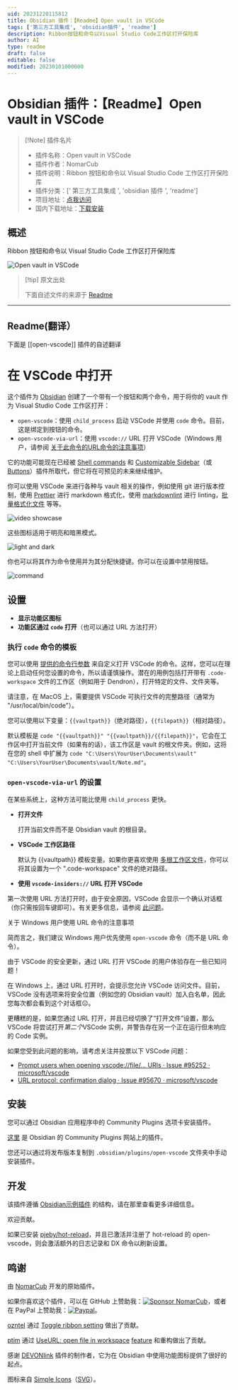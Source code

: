 ```yaml
---
uid: 20231220115812
title: Obsidian 插件：【Readme】Open vault in VSCode
tags: ['第三方工具集成', 'obsidian插件', 'readme']
description: Ribbon按钮和命令以Visual Studio Code工作区打开保险库
author: AI
type: readme
draft: false
editable: false
modified: 20230101000000
---
```


# Obsidian 插件：【Readme】Open vault in VSCode

> [!Note] 插件名片
> - 插件名称：Open vault in VSCode
> - 插件作者：NomarCub
> - 插件说明：Ribbon 按钮和命令以 Visual Studio Code 工作区打开保险库
> - 插件分类：[' 第三方工具集成 ', 'obsidian 插件 ', 'readme']
> - 项目地址：[点我访问](https://github.com/NomarCub/obsidian-open-vscode)
> - 国内下载地址：[下载安装](https://pkmer.cn/products/plugin/pluginMarket/?open-vscode)

## 概述

Ribbon 按钮和命令以 Visual Studio Code 工作区打开保险库

![Open vault in VSCode](https://cdn.pkmer.cn/covers/open-vscode.gif)

> [!tip] 原文出处
>
>下面自述文件的来源于 [Readme](https://ghproxy.net/https://raw.githubusercontent.com/NomarCub/obsidian-open-vscode/master/README.md)

---

## Readme(翻译）

下面是 [[open-vscode]] 插件的自述翻译

# 在 VSCode 中打开

这个插件为 [Obsidian](https://obsidian.md/) 创建了一个带有一个按钮和两个命令，用于将你的 vault 作为 Visual Studio Code 工作区打开：

- `open-vscode`：使用 `child_process` 启动 VSCode 并使用 `code` 命令。目前，这是绑定到按钮的命令。
- `open-vscode-via-url`：使用 `vscode://` URL 打开 VSCode（Windows 用户，请参阅 [关于此命令的URL命令的注意事项](#caveats-regarding-the-url-command-for-windows-users)）

它的功能可能现在已经被 [Shell commands](https://github.com/Taitava/obsidian-shellcommands) 和 [Customizable Sidebar](https://github.com/phibr0/obsidian-customizable-sidebar)（或 [Buttons](https://github.com/shabegom/buttons)）插件所取代，但它将在可预见的未来继续维护。

你可以使用 VSCode 来进行各种与 vault 相关的操作，例如使用 git 进行版本控制，使用 [Prettier](https://marketplace.visualstudio.com/items?itemName=esbenp.prettier-vscode) 进行 markdown 格式化，使用 [markdownlint](https://marketplace.visualstudio.com/items?itemName=DavidAnson.vscode-markdownlint) 进行 linting，[批量格式化文件](https://marketplace.visualstudio.com/items?itemName=jbockle.jbockle-format-files) 等等。

![video showcase](https://cdn.pkmer.cn/covers/open-vscode_1_0.gif)

这些图标适用于明亮和暗黑模式。

![light and dark](https://cdn.pkmer.cn/covers/open-vscode_1_1.gif)

你也可以将其作为命令使用并为其分配快捷键。你可以在设置中禁用按钮。

![command](https://cdn.pkmer.cn/covers/open-vscode_1_2.png!pkmer)

## 设置

- **显示功能区图标**
- **功能区通过 `code` 打开**（也可以通过 URL 方法打开）

### 执行 `code` 命令的模板

您可以使用 [提供的命令行参数](https://code.visualstudio.com/docs/editor/command-line) 来自定义打开 VSCode 的命令。这样，您可以在理论上启动任何您设置的命令，所以请谨慎操作。潜在的用例包括打开带有 `.code-workspace` 文件的工作区（例如用于 Dendron），打开特定的文件、文件夹等。

请注意，在 MacOS 上，需要提供 VSCode 可执行文件的完整路径（通常为 "/usr/local/bin/code"）。

您可以使用以下变量：`{{vaultpath}}`（绝对路径），`{{filepath}}`（相对路径）。

默认模板是 `code "{{vaultpath}}" "{{vaultpath}}/{{filepath}}"`，它会在工作区中打开当前文件（如果有的话），该工作区是 vault 的根文件夹。例如，这将在您的 shell 中扩展为 `code "C:\Users\YourUser\Documents\vault" "C:\Users\YourUser\Documents\vault/Note.md"`。

### `open-vscode-via-url` 的设置

在某些系统上，这种方法可能比使用 `child_process` 更快。

- **打开文件**

  打开当前文件而不是 Obsidian vault 的根目录。

- **VSCode 工作区路径**

  默认为 {{vaultpath}} 模板变量。如果你更喜欢使用 [多根工作区文件](https://code.visualstudio.com/docs/editor/workspaces#_multiroot-workspaces)，你可以将其设置为一个 ".code-workspace" 文件的绝对路径。

- **使用 `vscode-insiders://` URL 打开 VSCode**

第一次使用 URL 方法打开时，由于安全原因，VSCode 会显示一个确认对话框（你只需按回车键即可）。有关更多信息，请参阅 [此问题](https://github.com/microsoft/vscode/issues/95670)。

关于 Windows 用户使用 URL 命令的注意事项

简而言之，我们建议 Windows 用户优先使用 `open-vscode` 命令（而不是 URL 命令）。

由于 VSCode 的安全更新，通过 URL 打开 VSCode 的用户体验存在一些已知问题！

在 Windows 上，通过 URL 打开时，会提示您允许 VSCode 访问文件。目前，VSCode 没有选项来将安全位置（例如您的 Obsidian vault）加入白名单，因此您每次都会看到这个对话框☹️。

更糟糕的是，如果您通过 URL 打开，并且已经切换了“打开文件”设置，那么 VSCode 将尝试打开*第二个*VSCode 实例，并警告存在另一个正在运行但未响应的 Code 实例。

如果您受到此问题的影响，请考虑关注并投票以下 VSCode 问题：

- [Prompt users when opening vscode://file/... URIs · Issue #95252 · microsoft/vscode](https://github.com/microsoft/vscode/issues/95252)
- [URL protocol: confirmation dialog · Issue #95670 · microsoft/vscode](https://github.com/microsoft/vscode/issues/95670)

## 安装

您可以通过 Obsidian 应用程序中的 Community Plugins 选项卡安装插件。

[这里](https://obsidian.md/plugins?id=copy-url-in-preview) 是 Obsidian 的 Community Plugins 网站上的插件。

您还可以通过将发布版本复制到 `.obsidian/plugins/open-vscode` 文件夹中手动安装插件。

## 开发

该插件遵循 [Obsidian示例插件](https://github.com/obsidianmd/obsidian-sample-plugin) 的结构，请在那里查看更多详细信息。

欢迎贡献。

如果已安装 [pjeby/hot-reload](https://github.com/pjeby/hot-reload)，并且已激活并注册了 hot-reload 的 open-vscode，则会激活额外的日志记录和 DX 命令以刷新设置。

## 鸣谢

由 [NomarCub](https://github.com/NomarCub) 开发的原始插件。

如果你喜欢这个插件，可以在 GitHub 上赞助我：[![Sponsor NomarCub](https://img.shields.io/static/v1?label=Sponsor%20NomarCub&message=%E2%9D%A4&logo=GitHub&color=%23fe8e86)](https://github.com/sponsors/NomarCub)，或者在 PayPal 上赞助我：[![Paypal](https://img.shields.io/badge/paypal-nomarcub-yellow?style=social&logo=paypal)](https://paypal.me/nomarcub)。

[ozntel](https://github.com/ozntel) 通过 [Toggle ribbon setting](https://github.com/NomarCub/obsidian-open-vscode/pull/1) 做出了贡献。

[ptim](https://github.com/ptim) 通过 [UseURL: open file in workspace](https://github.com/NomarCub/obsidian-open-vscode/pull/5) [feature](https://github.com/NomarCub/obsidian-open-vscode/pull/7) 和重构做出了贡献。

感谢 [DEVONlink](https://github.com/ryanjamurphy/DEVONlink-obsidian) 插件的制作者，它为在 Obsidian 中使用功能图标提供了很好的起点。

图标来自 [Simple Icons](https://simpleicons.org/?q=visual-studio-code)（[SVG](https://simpleicons.org/icons/visualstudiocode.svg)）。
